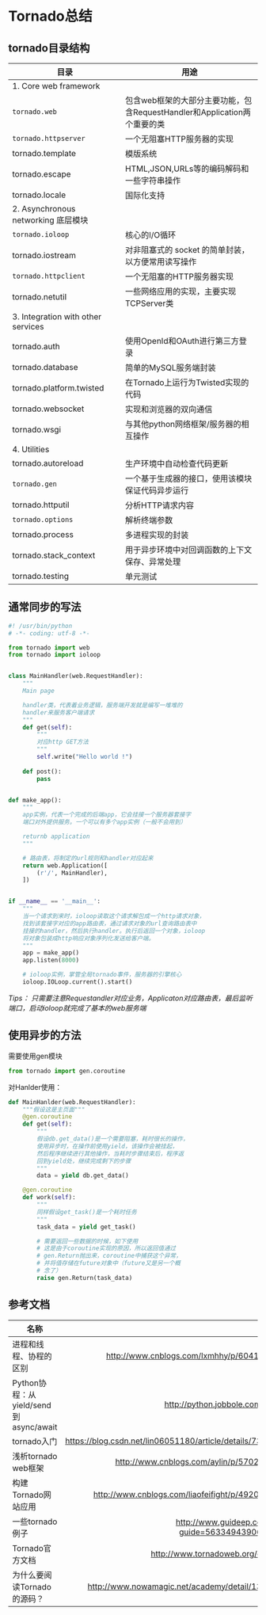 # Tornado总结

## tornado目录结构
| 目录 | 用途
| --- | ---
|1. Core web framework
| `tornado.web` | 包含web框架的大部分主要功能，包含RequestHandler和Application两个重要的类
|`tornado.httpserver`  | 一个无阻塞HTTP服务器的实现
|tornado.template  | 模版系统
|tornado.escape  | HTML,JSON,URLs等的编码解码和一些字符串操作
|tornado.locale  | 国际化支持
|2. Asynchronous networking 底层模块
|`tornado.ioloop ` | 核心的I/O循环
|tornado.iostream  | 对非阻塞式的 socket 的简单封装，以方便常用读写操作
|`tornado.httpclient`  | 一个无阻塞的HTTP服务器实现
|tornado.netutil  | 一些网络应用的实现，主要实现TCPServer类
|3. Integration with other services
|tornado.auth  | 使用OpenId和OAuth进行第三方登录
|tornado.database  | 简单的MySQL服务端封装
|tornado.platform.twisted  | 在Tornado上运行为Twisted实现的代码
|tornado.websocket  | 实现和浏览器的双向通信
|tornado.wsgi  | 与其他python网络框架/服务器的相互操作
|4. Utilities
|tornado.autoreload  | 生产环境中自动检查代码更新
|`tornado.gen`  | 一个基于生成器的接口，使用该模块保证代码异步运行
|tornado.httputil  | 分析HTTP请求内容
|`tornado.options`  | 解析终端参数
|tornado.process  | 多进程实现的封装
|tornado.stack_context  | 用于异步环境中对回调函数的上下文保存、异常处理
|tornado.testing  | 单元测试

## 通常同步的写法
```python
#! /usr/bin/python
# -*- coding: utf-8 -*-

from tornado import web
from tornado import ioloop


class MainHandler(web.RequestHandler):
    """
    Main page

    handler类，代表着业务逻辑，服务端开发就是编写一堆堆的
    handler来服务客户端请求
    """
    def get(self):
        """
        对应http GET方法
        """
        self.write("Hello world !")
    
    def post():
        pass


def make_app():
    """
    app实例，代表一个完成的后端app，它会挂接一个服务器套接字
    端口对外提供服务。一个可以有多个app实例（一般不会用到）

    returnb application
    """

    # 路由表，将制定的url规则和handler对应起来
    return web.Application([
        (r'/', MainHandler),
    ])


if __name__ == '__main__':
    """
    当一个请求到来时，ioloop读取这个请求解包成一个http请求对象，
    找到该套接字对应的app路由表，通过请求对象的url查询路由表中
    挂接的handler，然后执行handler。执行后返回一个对象，ioloop
    将对象包装成http响应对象序列化发送给客户端。
    """
    app = make_app()
    app.listen(8000)

    # ioloop实例，掌管全局tornado事件，服务器的引擎核心
    ioloop.IOLoop.current().start()

```

*Tips： 只需要注意Requestandler对应业务，Applicaton对应路由表，最后监听端口，启动ioloop就完成了基本的web服务端*

## 使用异步的方法
需要使用gen模块
```python
from tornado import gen.coroutine
```
对Hanlder使用：
```python
def MainHanlder(web.RequestHandler):
    """假设这是主页面"""
    @gen.coroutine
    def get(self):
        """ 
        假设db.get_data()是一个需要阻塞，耗时很长的操作，
        使用异步时，在操作前使用yield，该操作会被挂起，
        然后程序继续进行其他操作，当耗时步骤结束后，程序返
        回到yield处，继续完成剩下的步骤
        """
        data = yield db.get_data()

    @gen.coroutine
    def work(self):
        """
        同样假设get_task()是一个耗时任务
        """
        task_data = yield get_task()

        # 需要返回一些数据的时候，如下使用
        # 这是由于coroutine实现的原因，所以返回值通过
        # gen.Return抛出来，coroutine中捕获这个异常，
        # 并将值存储在future对象中（future又是另一个概
        # 念了）
        raise gen.Return(task_data)
```

## 参考文档
| 名称 | 链接 |
| ----- | -----:|
| 进程和线程、协程的区别 | http://www.cnblogs.com/lxmhhy/p/6041001.html|
| Python协程：从yield/send到async/await | http://python.jobbole.com/86069/|
| tornado入门 | https://blog.csdn.net/lin06051180/article/details/73480832 | 
| 浅析tornado web框架| http://www.cnblogs.com/aylin/p/5702994.html |
| 构建Tornado网站应用 | http://www.cnblogs.com/liaofeifight/p/4920017.html|
| 一些tornado例子 | http://www.guideep.com/read?guide=5633494390669312#|
| Tornado官方文档 | http://www.tornadoweb.org/en/latest/ |
| 为什么要阅读Tornado的源码？|http://www.nowamagic.net/academy/detail/13321002|
